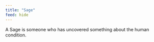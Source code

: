 ```yaml
---
title: "Sage"
feed: hide
---
```


A Sage is someone who has uncovered something about the human condition. 